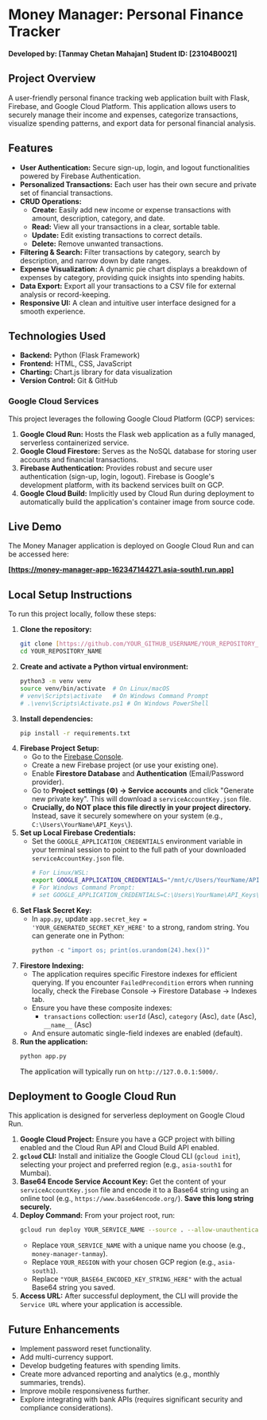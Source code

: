 # Money Manager: Personal Finance Tracker

**Developed by: [Tanmay Chetan Mahajan]**
**Student ID: [23104B0021]**

## Project Overview

A user-friendly personal finance tracking web application built with Flask, Firebase, and Google Cloud Platform. This application allows users to securely manage their income and expenses, categorize transactions, visualize spending patterns, and export data for personal financial analysis.

## Features

* **User Authentication:** Secure sign-up, login, and logout functionalities powered by Firebase Authentication.
* **Personalized Transactions:** Each user has their own secure and private set of financial transactions.
* **CRUD Operations:**
    * **Create:** Easily add new income or expense transactions with amount, description, category, and date.
    * **Read:** View all your transactions in a clear, sortable table.
    * **Update:** Edit existing transactions to correct details.
    * **Delete:** Remove unwanted transactions.
* **Filtering & Search:** Filter transactions by category, search by description, and narrow down by date ranges.
* **Expense Visualization:** A dynamic pie chart displays a breakdown of expenses by category, providing quick insights into spending habits.
* **Data Export:** Export all your transactions to a CSV file for external analysis or record-keeping.
* **Responsive UI:** A clean and intuitive user interface designed for a smooth experience.

## Technologies Used

* **Backend:** Python (Flask Framework)
* **Frontend:** HTML, CSS, JavaScript
* **Charting:** Chart.js library for data visualization
* **Version Control:** Git & GitHub

### Google Cloud Services

This project leverages the following Google Cloud Platform (GCP) services:

1.  **Google Cloud Run:** Hosts the Flask web application as a fully managed, serverless containerized service.
2.  **Google Cloud Firestore:** Serves as the NoSQL database for storing user accounts and financial transactions.
3.  **Firebase Authentication:** Provides robust and secure user authentication (sign-up, login, logout). Firebase is Google's development platform, with its backend services built on GCP.
4.  **Google Cloud Build:** Implicitly used by Cloud Run during deployment to automatically build the application's container image from source code.

## Live Demo

The Money Manager application is deployed on Google Cloud Run and can be accessed here:

**[https://money-manager-app-162347144271.asia-south1.run.app]**

## Local Setup Instructions

To run this project locally, follow these steps:

1.  **Clone the repository:**
    ```bash
    git clone [https://github.com/YOUR_GITHUB_USERNAME/YOUR_REPOSITORY_NAME.git](https://github.com/YOUR_GITHUB_USERNAME/YOUR_REPOSITORY_NAME.git)
    cd YOUR_REPOSITORY_NAME
    ```
2.  **Create and activate a Python virtual environment:**
    ```bash
    python3 -m venv venv
    source venv/bin/activate  # On Linux/macOS
    # venv\Scripts\activate   # On Windows Command Prompt
    # .\venv\Scripts\Activate.ps1 # On Windows PowerShell
    ```
3.  **Install dependencies:**
    ```bash
    pip install -r requirements.txt
    ```
4.  **Firebase Project Setup:**
    * Go to the [Firebase Console](https://console.firebase.google.com/).
    * Create a new Firebase project (or use your existing one).
    * Enable **Firestore Database** and **Authentication** (Email/Password provider).
    * Go to **Project settings (⚙️) -> Service accounts** and click "Generate new private key". This will download a `serviceAccountKey.json` file.
    * **Crucially, do NOT place this file directly in your project directory.** Instead, save it securely somewhere on your system (e.g., `C:\Users\YourName\API_Keys\`).
5.  **Set up Local Firebase Credentials:**
    * Set the `GOOGLE_APPLICATION_CREDENTIALS` environment variable in your terminal session to point to the full path of your downloaded `serviceAccountKey.json` file.
        ```bash
        # For Linux/WSL:
        export GOOGLE_APPLICATION_CREDENTIALS="/mnt/c/Users/YourName/API_Keys/your-service-account-key.json"
        # For Windows Command Prompt:
        # set GOOGLE_APPLICATION_CREDENTIALS=C:\Users\YourName\API_Keys\your-service-account-key.json
        ```
6.  **Set Flask Secret Key:**
    * In `app.py`, update `app.secret_key = 'YOUR_GENERATED_SECRET_KEY_HERE'` to a strong, random string. You can generate one in Python:
        ```python
        python -c "import os; print(os.urandom(24).hex())"
        ```
7.  **Firestore Indexing:**
    * The application requires specific Firestore indexes for efficient querying. If you encounter `FailedPrecondition` errors when running locally, check the Firebase Console -> Firestore Database -> Indexes tab.
    * Ensure you have these composite indexes:
        * `transactions` collection: `userId` (Asc), `category` (Asc), `date` (Asc), `__name__` (Asc)
    * And ensure automatic single-field indexes are enabled (default).
8.  **Run the application:**
    ```bash
    python app.py
    ```
    The application will typically run on `http://127.0.0.1:5000/`.

## Deployment to Google Cloud Run

This application is designed for serverless deployment on Google Cloud Run.

1.  **Google Cloud Project:** Ensure you have a GCP project with billing enabled and the Cloud Run API and Cloud Build API enabled.
2.  **`gcloud` CLI:** Install and initialize the Google Cloud CLI (`gcloud init`), selecting your project and preferred region (e.g., `asia-south1` for Mumbai).
3.  **Base64 Encode Service Account Key:** Get the content of your `serviceAccountKey.json` file and encode it to a Base64 string using an online tool (e.g., `https://www.base64encode.org/`). **Save this long string securely.**
4.  **Deploy Command:** From your project root, run:
    ```bash
    gcloud run deploy YOUR_SERVICE_NAME --source . --allow-unauthenticated --region YOUR_REGION --set-env-vars SERVICE_ACCOUNT_KEY_BASE64="YOUR_BASE64_ENCODED_KEY_STRING_HERE"
    ```
    * Replace `YOUR_SERVICE_NAME` with a unique name you choose (e.g., `money-manager-tanmay`).
    * Replace `YOUR_REGION` with your chosen GCP region (e.g., `asia-south1`).
    * Replace `"YOUR_BASE64_ENCODED_KEY_STRING_HERE"` with the actual Base64 string you saved.
5.  **Access URL:** After successful deployment, the CLI will provide the `Service URL` where your application is accessible.

## Future Enhancements

* Implement password reset functionality.
* Add multi-currency support.
* Develop budgeting features with spending limits.
* Create more advanced reporting and analytics (e.g., monthly summaries, trends).
* Improve mobile responsiveness further.
* Explore integrating with bank APIs (requires significant security and compliance considerations).
